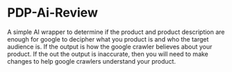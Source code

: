 # PDP-Ai-Review
A simple AI wrapper to determine if the product and product description are enough for google to decipher what you product is and who the target audience is. If the output is how the google crawler believes about your product. If the out the output is inaccurate, then you will need to make changes to help google crawlers understand your product.
